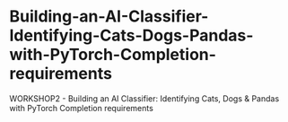 # Building-an-AI-Classifier-Identifying-Cats-Dogs-Pandas-with-PyTorch-Completion-requirements
WORKSHOP2 - Building an AI Classifier: Identifying Cats, Dogs &amp; Pandas with PyTorch Completion requirements
